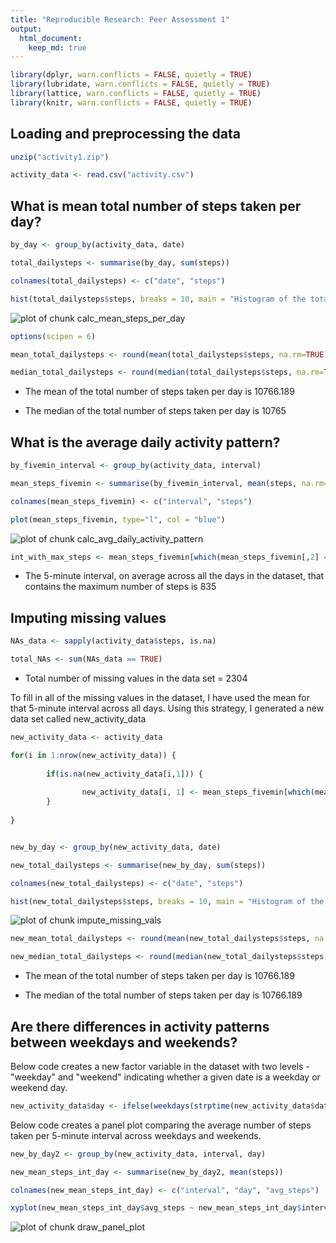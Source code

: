 ```yaml
---
title: "Reproducible Research: Peer Assessment 1"
output: 
  html_document:
    keep_md: true
---
```



```r
library(dplyr, warn.conflicts = FALSE, quietly = TRUE)
library(lubridate, warn.conflicts = FALSE, quietly = TRUE)
library(lattice, warn.conflicts = FALSE, quietly = TRUE)
library(knitr, warn.conflicts = FALSE, quietly = TRUE)
```

## Loading and preprocessing the data


```r
unzip("activity1.zip")

activity_data <- read.csv("activity.csv")
```


## What is mean total number of steps taken per day?

```r
by_day <- group_by(activity_data, date)

total_dailysteps <- summarise(by_day, sum(steps))

colnames(total_dailysteps) <- c("date", "steps")

hist(total_dailysteps$steps, breaks = 10, main = "Histogram of the total number of steps taken each day", xlab = "Steps", col = "blue")
```

![plot of chunk calc_mean_steps_per_day](figure/calc_mean_steps_per_day-1.png) 

```r
options(scipen = 6)

mean_total_dailysteps <- round(mean(total_dailysteps$steps, na.rm=TRUE),3)

median_total_dailysteps <- round(median(total_dailysteps$steps, na.rm=TRUE),3)
```

* The mean of the total number of steps taken per day is 10766.189

* The median of the total number of steps taken per day is 10765

## What is the average daily activity pattern?


```r
by_fivemin_interval <- group_by(activity_data, interval)

mean_steps_fivemin <- summarise(by_fivemin_interval, mean(steps, na.rm=TRUE))

colnames(mean_steps_fivemin) <- c("interval", "steps")

plot(mean_steps_fivemin, type="l", col = "blue")
```

![plot of chunk calc_avg_daily_activity_pattern](figure/calc_avg_daily_activity_pattern-1.png) 

```r
int_with_max_steps <- mean_steps_fivemin[which(mean_steps_fivemin[,2] == max(mean_steps_fivemin$steps)),1]
```

* The 5-minute interval, on average across all the days in the dataset, that contains the maximum number of steps is 835

## Imputing missing values


```r
NAs_data <- sapply(activity_data$steps, is.na)

total_NAs <- sum(NAs_data == TRUE)
```

* Total number of missing values in the data set = 2304

To fill in all of the missing values in the dataset, I have used the mean for that 5-minute interval across all days. Using this strategy, I generated a new data set called new_activity_data


```r
new_activity_data <- activity_data

for(i in 1:nrow(new_activity_data)) {
        
        if(is.na(new_activity_data[i,1])) {
                
                new_activity_data[i, 1] <- mean_steps_fivemin[which(mean_steps_fivemin$interval == new_activity_data[i, 3]),2]
        }
        
}


new_by_day <- group_by(new_activity_data, date)

new_total_dailysteps <- summarise(new_by_day, sum(steps))

colnames(new_total_dailysteps) <- c("date", "steps")

hist(new_total_dailysteps$steps, breaks = 10, main = "Histogram of the total number of steps taken each day", xlab = "Steps", col = "blue")
```

![plot of chunk impute_missing_vals](figure/impute_missing_vals-1.png) 

```r
new_mean_total_dailysteps <- round(mean(new_total_dailysteps$steps, na.rm=TRUE),3)

new_median_total_dailysteps <- round(median(new_total_dailysteps$steps, na.rm=TRUE),3)
```

* The mean of the total number of steps taken per day is 10766.189

* The median of the total number of steps taken per day is 10766.189



## Are there differences in activity patterns between weekdays and weekends?

Below code creates a new factor variable in the dataset with two levels - "weekday" and "weekend" indicating whether a given date is a weekday or weekend day.


```r
new_activity_data$day <- ifelse(weekdays(strptime(new_activity_data$date, "%Y-%m-%d")) %in% c("Saturday", "Sunday"), "weekend","weekday" )
```

Below code creates a panel plot comparing the average number of steps taken per 5-minute interval across weekdays and weekends.



```r
new_by_day2 <- group_by(new_activity_data, interval, day)

new_mean_steps_int_day <- summarise(new_by_day2, mean(steps))

colnames(new_mean_steps_int_day) <- c("interval", "day", "avg_steps")

xyplot(new_mean_steps_int_day$avg_steps ~ new_mean_steps_int_day$interval | new_mean_steps_int_day$day, layout = c(1,2), type = "l", xlab = "interval", ylab = "Average number of steps")
```

![plot of chunk draw_panel_plot](figure/draw_panel_plot-1.png) 

